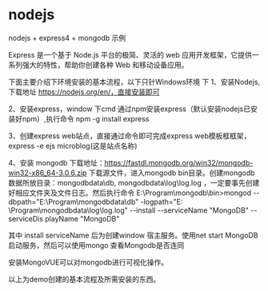 # nodejs
nodejs + express4 + mongodb 示例  

Express 是一个基于 Node.js 平台的极简、灵活的 web 应用开发框架，它提供一系列强大的特性，帮助你创建各种 Web 和移动设备应用。

下面主要介绍下环境安装的基本流程，以下只针Windows环境 下
1、安装Nodejs,下载地址 https://nodejs.org/en/，直接安装即可

2、安装express，window 下cmd 通过npm安装express（默认安装nodejs已安装好npm）,执行命令 npm -g install express

3、创建express web站点，直接通过命令即可完成express web模板框框架， express -e ejs microblog(这是站点名称)

4、安装 mongodb 下载地址：https://fastdl.mongodb.org/win32/mongodb-win32-x86_64-3.0.6.zip
   下载源文件，进入mongodb bin目录。创建mongodb数据所放目录：mongodbdata\db, mongodbdata\log\log.log ，一定要事先创建好相应文件夹及文件日志。然后执行命令
   E:\Program\mongodb\bin>mongod --dbpath="E:\Program\mongodbdata\db"  -logpath="E:
   \Program\mongodbdata\log\log.log" --install --serviceName "MongoDB" --serviceDis
   playName "MongoDB"

   其中 install serviceName 后为创建window 宿主服务。使用net start MongoDB 启动服务，然后可以使用mongo 查看Mongodb是否连同
   
   安装MongoVUE可以对mongodb进行可视化操作。
    
   
以上为demo创建的基本流程及所需安装的东西。
